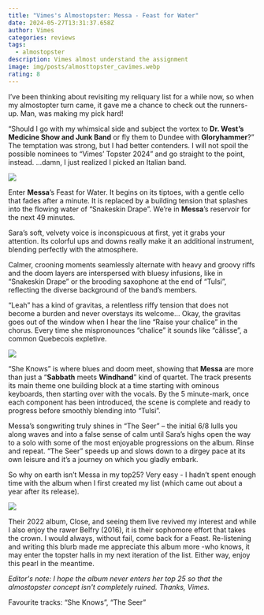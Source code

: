 ```yaml
---
title: "Vimes's Almostopster: Messa - Feast for Water"
date: 2024-05-27T13:31:37.658Z
author: Vimes
categories: reviews
tags:
  - almostopster
description: Vimes almost understand the assignment
image: img/posts/almosttopster_cavimes.webp
rating: 8
---
```

<!--StartFragment-->

I’ve been thinking about revisiting my reliquary list for a while now, so when my almostopter turn came, it gave me a chance to check out the runners-up. Man, was making my pick hard! 

“Should I go with my whimsical side and subject the vortex to **Dr. West’s Medicine Show and Junk Band** or fly them to Dundee with **Gloryhammer**?” The temptation was strong, but I had better contenders. I will not spoil the possible nominees to “Vimes’ Topster 2024” and go straight to the point, instead. ...damn, I just realized I picked an Italian band. 

![](https://i.imgflip.com/8rqwxu.jpg)

Enter **Messa**’s Feast for Water. It begins on its tiptoes, with a gentle cello that fades after a minute. It is replaced by a building tension that splashes into the flowing water of “Snakeskin Drape”. We’re in **Messa**’s reservoir for the next 49 minutes. 

Sara’s soft, velvety voice is inconspicuous at first, yet it grabs your attention. Its colorful ups and downs really make it an additional instrument, blending perfectly with the atmosphere. 

Calmer, crooning moments seamlessly alternate with heavy and groovy riffs and the doom layers are interspersed with bluesy infusions, like in “Snakeskin Drape” or the brooding saxophone at the end of “Tulsi”, reflecting the diverse background of the band’s members. 

“Leah” has a kind of gravitas, a relentless riffy tension that does not become a burden and never overstays its welcome... Okay, the gravitas goes out of the window when I hear the line “Raise your chalice” in the chorus. Every time she mispronounces “chalice” it sounds like “câlisse”, a common Quebecois expletive.

![](img/posts/aamessa.jpg)

“She Knows” is where blues and doom meet, showing that **Messa** are more than just a “**Sabbath** meets **Windhand**” kind of quartet. The track presents its main theme one building block at a time starting with ominous keyboards, then starting over with the vocals. By the 5 minute-mark, once each component has been introduced, the scene is complete and ready to progress before smoothly blending into “Tulsi”. 

Messa’s songwriting truly shines in “The Seer” – the initial 6/8 lulls you along waves and into a false sense of calm until Sara’s highs open the way to a solo with some of the most enjoyable progressions on the album. Rinse and repeat. “The Seer” speeds up and slows down to a dirgey pace at its own leisure and it’s a journey on which you gladly embark. 

So why on earth isn’t Messa in my top25? Very easy - I hadn’t spent enough time with the album when I first created my list (which came out about a year after its release). 

![](https://f4.bcbits.com/img/0026794502_10.jpg)

Their 2022 album, Close, and seeing them live revived my interest and while I also enjoy the rawer Belfry (2016), it is their sophomore effort that takes the crown. I would always, without fail, come back for a Feast. Re-listening and writing this blurb made me appreciate this album more -who knows, it may enter the topster halls in my next iteration of the list. Either way, enjoy this pearl in the meantime. 

*Editor's note: I hope the album never enters her top 25 so that the almostopster concept isn't completely ruined. Thanks, Vimes.* 

Favourite tracks: “She Knows”, “The Seer”

<!--EndFragment-->